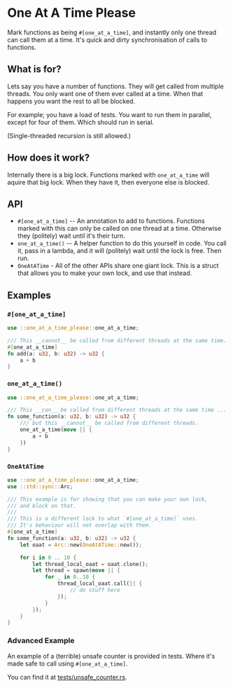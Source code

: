 # One At A Time Please

Mark functions as being `#[one_at_a_time]`, and instantly only one
thread can call them at a time. It's quick and dirty synchronisation of
calls to functions.

## What is for?

Lets say you have a number of functions. They will get called from multiple threads.
You only want one of them ever called at a time. When that happens you want the rest to all be blocked.

For example; you have a load of tests. You want to run them in parallel, except for four of them. Which should run in serial.

(Single-threaded recursion is still allowed.)

## How does it work?

Internally there is a big lock. Functions marked with `one_at_a_time` will aquire that big lock. When they have it, then everyone else is blocked.

## API

 - `#[one_at_a_time]` -- An annotation to add to functions. Functions marked with this can only be called on one thread at a time. Otherwise they (politely) wait until it's their turn.
 - `one_at_a_time()` -- A helper function to do this yourself in code. You call it, pass in a lambda, and it will (politely) wait until the lock is free. Then run.
 - `OneAtATime` - All of the other APIs share one giant lock. This is a struct that allows you to make your own lock, and use that instead.

## Examples

### `#[one_at_a_time]`

```Rust
use ::one_at_a_time_please::one_at_a_time;

/// This __cannot__ be called from different threads at the same time.
#[one_at_a_time]
fn add(a: u32, b: u32) -> u32 {
    a + b
}
```

### `one_at_a_time()`

```Rust
use ::one_at_a_time_please::one_at_a_time;

/// This __can__ be called from different threads at the same time ...
fn some_function(a: u32, b: u32) -> u32 {
    /// but this __cannot__ be called from different threads.
    one_at_a_time(move || {
        a + b
    })
}
```

### `OneAtATime`

```Rust
use ::one_at_a_time_please::one_at_a_time;
use ::std::sync::Arc;

/// This example is for showing that you can make your own lock,
/// and block on that.
///
/// This is a different lock to what `#[one_at_a_time]` uses.
/// It's behaviour will not overlap with them.
#[one_at_a_time]
fn some_function(a: u32, b: u32) -> u32 {
    let oaat = Arc::new(OneAtATime::new());

    for i in 0 .. 10 {
        let thread_local_oaat = oaat.clone();
        let thread = spawn(move || {
            for _ in 0..10 {
                thread_local_oaat.call(|| {
                    // do stuff here
                });
            }
        });
    }
}
```

### Advanced Example

An example of a (terrible) unsafe counter is provided in tests.
Where it's made safe to call using `#[one_at_a_time]`.

You can find it at [tests/unsafe_counter.rs](./tests/unsafe_counter.rs).

